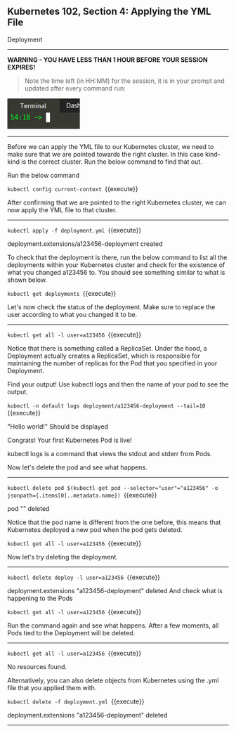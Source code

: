 ## Kubernetes 102, Section 4: Applying the YML File
 Deployment

---

**WARNING - YOU HAVE LESS THAN 1 HOUR BEFORE YOUR SESSION EXPIRES!**

>Note the time left (in HH:MM) for the session, it is in your prompt and updated after every command run:

![Terminal Time Remaining](./assets/term-expire.png)

---

Before we can apply the YML file to our Kubernetes cluster, we need to make sure that we are pointed towards the right cluster. In this case kind-kind is the correct cluster. Run the below command to find that out.


Run the below command

`kubectl config current-context
`{{execute}}


After confirming that we are pointed to the right Kubernetes cluster, we can now apply the YML file to that cluster.

---

`kubectl apply -f deployment.yml
`{{execute}}

deployment.extensions/a123456-deployment created

To check that the deployment is there, run the below command to list all the deployments within your Kubernetes cluster and check for the existence of what you changed a123456 to. You should see something similar to what is shown below.


`kubectl get deployments
`{{execute}}


Let's now check the status of the deployment. Make sure to replace the user according to what you changed it to be.

---

`kubectl get all -l user=a123456
`{{execute}}


Notice that there is something called a ReplicaSet. Under the hood, a Deployment actually creates a ReplicaSet, which is responsible for maintaining the number of replicas for the Pod that you specified in your Deployment.


Find your output! Use kubectl logs and then the name of your pod to see the output.


`kubectl -n default logs deployment/a123456-deployment --tail=10
`{{execute}}

"Hello world!" Should be displayed

Congrats! Your first Kubernetes Pod is live!

kubectl logs is a command that views the stdout and stderr from Pods.

Now let's delete the pod and see what happens.

---

`kubectl delete pod $(kubectl get pod --selector="user"="a123456" -o jsonpath={.items[0]..metadata.name})
`{{execute}}

pod "" deleted

Notice that the pod name is different from the one before, this means that Kubernetes deployed a new pod when the pod gets deleted.


`kubectl get all -l user=a123456
`{{execute}}

Now let's try deleting the deployment.

---

`kubectl delete deploy -l user=a123456
`{{execute}}

deployment.extensions "a123456-deployment" deleted
And check what is happening to the Pods


`kubectl get all -l user=a123456
`{{execute}}

Run the command again and see what happens. After a few moments, all Pods tied to the Deployment will be deleted.

---

`kubectl get all -l user=a123456
`{{execute}}

No resources found.

Alternatively, you can also delete objects from Kubernetes using the .yml file that you applied them with.


`kubectl delete -f deployment.yml
`{{execute}}

deployment.extensions "a123456-deployment" deleted

---
